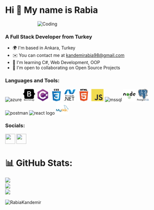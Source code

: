 Hi 👋 My name is Rabia
======================
<img align="right" alt="Coding" width="400" src="https://stemettes.org/zine/wp-content/uploads/sites/3/2021/08/giphy-13-1.gif">
<br/>
<h3>A Full Stack Developer from Turkey</h3>

* 🌍  I'm based in Ankara, Turkey
* ✉️  You can contact me at [kandemirabia98@gmail.com](mailto:kandemirabia98@gmail.com)
* 🧠  I'm learning C#, Web Development, OOP
* 🤝  I'm open to collaborating on Open Source Projects


<h3 align="left">Languages and Tools:</h3>
<p align="left"> <img src="https://www.vectorlogo.zone/logos/microsoft_azure/microsoft_azure-icon.svg" alt="azure" width="40" height="40"/>  
<img src="https://raw.githubusercontent.com/devicons/devicon/master/icons/bootstrap/bootstrap-plain-wordmark.svg" alt="bootstrap" width="40" height="40"/>  
<img src="https://raw.githubusercontent.com/devicons/devicon/master/icons/csharp/csharp-original.svg" alt="csharp" width="40" height="40"/>   
<img src="https://raw.githubusercontent.com/devicons/devicon/master/icons/css3/css3-original-wordmark.svg" alt="css3" width="40" height="40"/>
<img src="https://raw.githubusercontent.com/devicons/devicon/master/icons/dot-net/dot-net-original-wordmark.svg" alt="dotnet" width="40" height="40"/> 
<!-- <img src="https://www.vectorlogo.zone/logos/git-scm/git-scm-icon.svg" alt="git" width="40" height="40"/>  -->
<img src="https://raw.githubusercontent.com/devicons/devicon/master/icons/html5/html5-original-wordmark.svg" alt="html5" width="40" height="40"/> 
<img src="https://raw.githubusercontent.com/devicons/devicon/master/icons/javascript/javascript-original.svg" alt="javascript" width="40" height="40"/> 
<img src="https://www.svgrepo.com/show/303229/microsoft-sql-server-logo.svg" alt="mssql" width="40" height="40"/> 
<img src="https://raw.githubusercontent.com/devicons/devicon/master/icons/nodejs/nodejs-original-wordmark.svg" alt="nodejs" width="40" height="40"/>
<img src="https://raw.githubusercontent.com/devicons/devicon/master/icons/postgresql/postgresql-original-wordmark.svg" alt="postgresql" width="40" height="40"/>
<img src="https://www.vectorlogo.zone/logos/getpostman/getpostman-icon.svg" alt="postman" width="40" height="40"/>
   <img src="https://cdn.jsdelivr.net/gh/devicons/devicon/icons/react/react-original.svg" height="40" width="40" alt="react logo"  />
 <img src="https://raw.githubusercontent.com/devicons/devicon/master/icons/mysql/mysql-original-wordmark.svg" alt="mysql" width="40" height="40" style="max-width: 100%;"> 
</p>


### Socials:

 <a href="https://www.instagram.com/kndmrabiaa/" target="_blank" rel="noreferrer"><img src="https://raw.githubusercontent.com/danielcranney/readme-generator/main/public/icons/socials/instagram.svg" width="32" height="32" /></a> <a href="https://www.linkedin.com/in/rabia-kandemir/" target="_blank" rel="noreferrer"><img src="https://raw.githubusercontent.com/danielcranney/readme-generator/main/public/icons/socials/linkedin.svg" width="32" height="32" /></a></p>

# 📊 GitHub Stats:
![](https://github-readme-stats.vercel.app/api?username=RabiaKandemir&theme=react&hide_border=true&include_all_commits=false&count_private=false)<br/>
![](https://github-readme-streak-stats.herokuapp.com/?user=RabiaKandemir&theme=react&hide_border=true)<br/>
![](https://github-readme-stats.vercel.app/api/top-langs/?username=RabiaKandemir&theme=react&hide_border=true&include_all_commits=false&count_private=false&layout=compact)

<p align="left"> <img src="https://komarev.com/ghpvc/?username=RabiaKandemir&label=Profile%20views&color=0e75b6&style=flat" alt="RabiaKandemir" /> </p>
